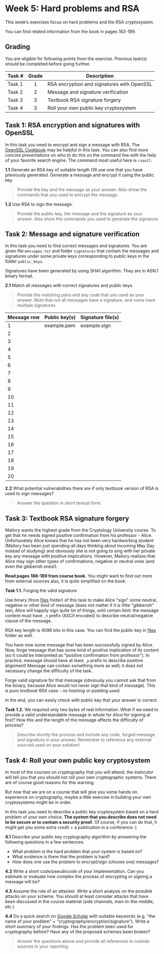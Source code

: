 
# Week 5: Hard problems and RSA

This week’s exercises focus on hard problems and the RSA cryptosystem.

You can find related information from the book in pages 163-199. 

## Grading

You are eligible for following points from the exercise. Previous task(s) should be completed before going further.

Task #|Grade|Description|
-----|:---:|-----------|
Task 1 | 1 | RSA encryption and signatures with OpenSSL 
Task 2 | 2 | Message and signature verification
Task 3 | 3 | Textbook RSA signature forgery
Task 4 | 3 | Roll your own public key cryptosystem

## Task 1: RSA encryption and signatures with OpenSSL ##

In this task you need to encrypt and sign a message with RSA. The [OpenSSL Cookbook](https://www.feistyduck.com/library/openssl-cookbook/online/ch-openssl.html) may be helpful in this task. You can also find more concise presentations  on who to do this on the command line with the help of your favorite search engine. The command most useful here is `rsautl`.

**1.1** Generate an RSA key of suitable length OR use one that you have previously generated. Generate a message and encrypt it using the public key.
> Provide the key and the message as your answer. Also show the commands that you used to encrypt the message.

**1.2** Use RSA to sign the message. 
> Provide the public key, the message and the signature as your answer. Also show the commands you used to generate the signature.

## Task 2: Message and signature verification ##
In this task you need to find correct messages and signatures. You are given file `messages.txt` and folder `signatures` that contain the messages and signatures under some private keys corresponding to public keys in the folder `public_keys`.

Signatures have been generated by using SHA1 algorithm. They are in ASN.1 binary format.

**2.1** Match all messages with correct signatures and public keys.

>Provide the matching pairs and any code that you used as your answer. Note that not all messages have a signature, and some have multiple signatures

|Message row|Public key(s)|Signature file(s)|
--- | --- | --- 
|1   |example.pem|example.sign|
|2   |           |            |
|3   |           |            |
|4   |           |            |
|5   |           |            |
|6   |           |            |
|7   |           |            |
|8   |           |            |
|9   |           |            |
|10  |           |            |
|11  |           |            |
|12  |           |            |
|13  |           |            |
|14  |           |            |
|15  |           |            |
|16  |           |            |
|17  |           |            |
|18  |           |            |
|19  |           |            |
|20  |           |            |

**2.2** What potential vulnerabilities there are if only textbook version of RSA is used to sign messages?

>Answer the question in short textual form.

## Task 3: Textbook RSA signature forgery

Mallory wants the highest grade from the Cryptology University course. To get that he needs signed positive confirmation from his professor - Alice. Unfortunately Alice knows that he has not been very hardworking student (Mallory has been just spending all days thinking about incoming May Day instead of studying) and obviously she is not going to sing with her private key any message with positive implications. However, Mallory realizes that Alice may sign other types of confirmations, negative or neutral ones (and even the gibberish ones!).

**Read pages 188-189 from course book.** You might want to find out more from external sources also, it is quite simplified on the book.

**Task 1.1.** Forging the valid signature

Use  binary (from [files](files) folder) of this task to make Alice "sign" some neutral, negative or other kind of message (does not matter if it is little "gibberish" text, Alice will happily sign quite lot of things, until certain limit: the message content must have `_n` prefix (ASCII encoded) to describe neutral/negative clause of the message.

RSA key length is 4096 bits in this case. You can find the public key in [files](files) folder as well.

You have now some message that has been successfully signed by Alice. Now, forge message that has some kind of positive implication of its content (so it could be interpreted as "positive confirmation from professor"). In practice, message should have at least `_p` prefix to describe positive alignment! Message can contain something more as well; it does not necessary change the difficulty of the task.

 Forge valid signature for that message (obviously you cannot ask that from the binary, because Alice would not never sign that kind of message). *This is pure textbook RSA case - no hashing or padding used.*

In the end, you can easily check with public key that your answer is correct.

**Task 1.2.** We required only two bytes of real information. What if we need to provide a valid understandable message in whole for Alice for signing at first? How this and the length of the message affects the difficulty of process?

> Describe shortly the process and include any code, forged message and signature in your answer. Remember to reference any external sourced used on your solution!

## Task 4: Roll your own public key cryptosystem ##
In most of the courses on cryptography that you will attend, the instrcutor will tell you that you should not roll your own cryptographic systems. There are of course good reasons for this warning.

But now that we are on a course that will give you some hands on experience on cryptography, maybe a little exercise in building your own cryptosystems might be in order.

In this task you need to describe a public key cryptosystem based on a hard problem of your own choice. **The system that you describe does not need to be secure or to contain a security proof**. Of course, if you can do that, it might get you some extra credit + a publication in a conference :)

**4.1** Describe your public key cryptography algorithm by answering the following questions in a few sentences.
 * What problem is the hard problem that your system is based on?
 * What evidence is there that the problem is hard?
 * How does one use the problem to encrypt/sign (choose one) messages?

**4.2** Write a short code/pseudocode of your implementation. Can you estimate or evaluate how complex the process of encrypting or signing a message will be?

**4.3** Assume the role of an attacker. Write a short analysis on the possible attacks on your scheme. You should at least consider attacks that have been discussed in the course material (side channels, man-in-the-middle, etc.)

**4.4** Do a quick search on [Google Scholar](https://scholar.google.com/) with suitable keywords (e.g. "the name of your problem" + "cryptography/encryption/signature"). Write a short summary of your findings. Has the problem been used for cryptography before? Have any of the proposed schemes been broken?
 >Answer the questions above and provide all references to outside sources in your reporting.
